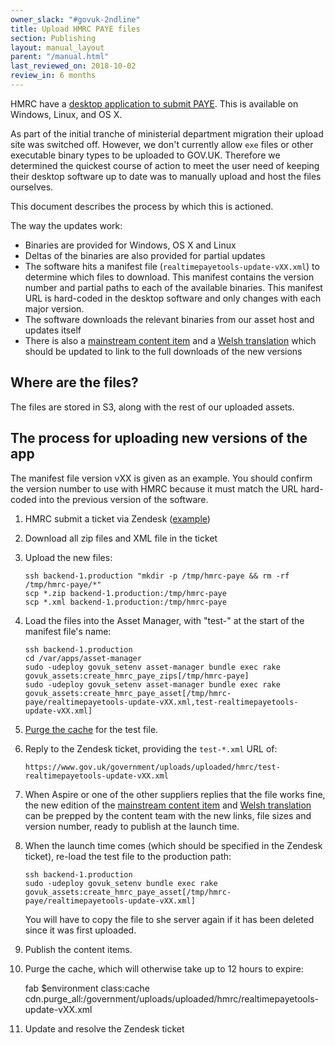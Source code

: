 ```yaml
---
owner_slack: "#govuk-2ndline"
title: Upload HMRC PAYE files
section: Publishing
layout: manual_layout
parent: "/manual.html"
last_reviewed_on: 2018-10-02
review_in: 6 months
---
```


HMRC have a [desktop application to submit
PAYE](https://www.gov.uk/basic-paye-tools). This is available on Windows,
Linux, and OS X.

As part of the initial tranche of ministerial department migration their
upload site was switched off. However, we don't currently allow `exe`
files or other executable binary types to be uploaded to GOV.UK.
Therefore we determined the quickest course of action to meet the user
need of keeping their desktop software up to date was to manually upload
and host the files ourselves.

This document describes the process by which this is actioned.

The way the updates work:

-   Binaries are provided for Windows, OS X and Linux
-   Deltas of the binaries are also provided for partial updates
-   The software hits a manifest file
    (`realtimepayetools-update-vXX.xml`) to determine which files
    to download. This manifest contains the version number and partial
    paths to each of the available binaries. This manifest URL is
    hard-coded in the desktop software and only changes with each major version.
-   The software downloads the relevant binaries from our asset host and
    updates itself
-   There is also a [mainstream content
    item](https://www.gov.uk/basic-paye-tools) and a [Welsh
    translation](https://www.gov.uk/lawrlwytho-offer-twe-sylfaenol-cthem)
    which should be updated to link to the full downloads of the new versions

## Where are the files?

The files are stored in S3, along with the rest of our uploaded assets.

## The process for uploading new versions of the app

The manifest file version vXX is given as an example. You should confirm the
version number to use with HMRC because it must match the URL hard-coded into
the previous version of the software.

1.  HMRC submit a ticket via Zendesk
    ([example](https://govuk.zendesk.com/tickets/771694))
2.  Download all zip files and XML file in the ticket
3.  Upload the new files:

        ssh backend-1.production "mkdir -p /tmp/hmrc-paye && rm -rf /tmp/hmrc-paye/*"
        scp *.zip backend-1.production:/tmp/hmrc-paye
        scp *.xml backend-1.production:/tmp/hmrc-paye

4.  Load the files into the Asset Manager, with "test-" at the start of the manifest file's name:

        ssh backend-1.production
        cd /var/apps/asset-manager
        sudo -udeploy govuk_setenv asset-manager bundle exec rake govuk_assets:create_hmrc_paye_zips[/tmp/hmrc-paye]
        sudo -udeploy govuk_setenv asset-manager bundle exec rake govuk_assets:create_hmrc_paye_asset[/tmp/hmrc-paye/realtimepayetools-update-vXX.xml,test-realtimepayetools-update-vXX.xml]

5.  [Purge the cache](https://docs.publishing.service.gov.uk/manual/cache-flush.html) for the test file.

6.  Reply to the Zendesk ticket, providing the `test-*.xml` URL of:

        https://www.gov.uk/government/uploads/uploaded/hmrc/test-realtimepayetools-update-vXX.xml

7.  When Aspire or one of the other suppliers replies that the file
    works fine, the new edition of the [mainstream content
    item](https://www.gov.uk/basic-paye-tools) and [Welsh
    translation](https://www.gov.uk/lawrlwytho-offer-twe-sylfaenol-cthem)
    can be prepped by the content team with the new links, file sizes and version
    number, ready to publish at the launch time.

8.  When the launch time comes (which should be specified in the Zendesk
    ticket), re-load the test file to the production path:

        ssh backend-1.production
        sudo -udeploy govuk_setenv bundle exec rake govuk_assets:create_hmrc_paye_asset[/tmp/hmrc-paye/realtimepayetools-update-vXX.xml]

    You will have to copy the file to she server again if it has been deleted since it was first uploaded.

9. Publish the content items.

10.  Purge the cache, which will otherwise take up to 12 hours to
    expire:

        fab $environment class:cache cdn.purge_all:/government/uploads/uploaded/hmrc/realtimepayetools-update-vXX.xml

11.  Update and resolve the Zendesk ticket
